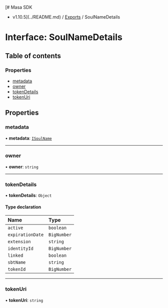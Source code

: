 [# Masa SDK
 - v1.10.5](../README.md) / [Exports](../modules.md) / SoulNameDetails

# Interface: SoulNameDetails

## Table of contents

### Properties

- [metadata](SoulNameDetails.md#metadata)
- [owner](SoulNameDetails.md#owner)
- [tokenDetails](SoulNameDetails.md#tokendetails)
- [tokenUri](SoulNameDetails.md#tokenuri)

## Properties

### metadata

• **metadata**: [`ISoulName`](ISoulName.md)

___

### owner

• **owner**: `string`

___

### tokenDetails

• **tokenDetails**: `Object`

#### Type declaration

| Name | Type |
| :------ | :------ |
| `active` | `boolean` |
| `expirationDate` | `BigNumber` |
| `extension` | `string` |
| `identityId` | `BigNumber` |
| `linked` | `boolean` |
| `sbtName` | `string` |
| `tokenId` | `BigNumber` |

___

### tokenUri

• **tokenUri**: `string`
